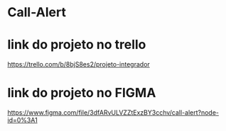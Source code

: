 # Call-Alert

# link do projeto no trello
https://trello.com/b/8bjS8es2/projeto-integrador

# link do projeto no FIGMA
https://www.figma.com/file/3dfARvULVZZtExzBY3cchv/call-alert?node-id=0%3A1
